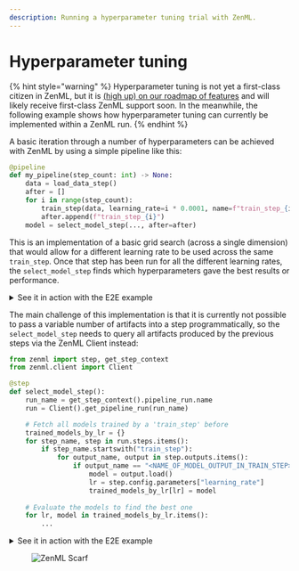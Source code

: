 ```yaml
---
description: Running a hyperparameter tuning trial with ZenML.
---
```


# Hyperparameter tuning

{% hint style="warning" %}
Hyperparameter tuning is not yet a first-class citizen in ZenML, but it is [(high up) on our roadmap of features](https://zenml.featureos.app/p/enable-hyper-parameter-tuning) and will likely receive first-class ZenML support soon. In the meanwhile, the following example shows how hyperparameter tuning can currently be implemented within a ZenML run.
{% endhint %}

A basic iteration through a number of hyperparameters can be achieved with ZenML by using a simple pipeline like this:

```python
@pipeline
def my_pipeline(step_count: int) -> None:
    data = load_data_step()
    after = []
    for i in range(step_count):
        train_step(data, learning_rate=i * 0.0001, name=f"train_step_{i}")
        after.append(f"train_step_{i}")
    model = select_model_step(..., after=after)
```

This is an implementation of a basic grid search (across a single dimension) that would allow for a different learning rate to be used across the same `train_step`. Once that step has been run for all the different learning rates, the `select_model_step` finds which hyperparameters gave the best results or performance.

<details>

<summary>See it in action with the E2E example</summary>

_To set up the local environment used below, follow the recommendations from the_ [_Project templates_](../../user-guide/advanced-guide/best-practices/using-project-templates.md)_._

In [`pipelines/training.py`](../../../../examples/e2e/pipelines/training.py), you will find a training pipeline with a `Hyperparameter tuning stage` section. It contains a `for` loop that runs the `hp_tuning_single_search` over the configured model search spaces, followed by the `hp_tuning_select_best_model` being executed after all search steps are completed. As a result, we are getting `best_model_config` to be used to train the best possible model later on.

```python
...
########## Hyperparameter tuning stage ##########
after = []
search_steps_prefix = "hp_tuning_search_"
for i, model_search_configuration in enumerate(
    MetaConfig.model_search_space
):
    step_name = f"{search_steps_prefix}{i}"
    hp_tuning_single_search(
        model_metadata=ExternalArtifact(
            value=model_search_configuration,
        ),
        id=step_name,
        dataset_trn=dataset_trn,
        dataset_tst=dataset_tst,
        target=target,
    )
    after.append(step_name)
best_model_config = hp_tuning_select_best_model(
    search_steps_prefix=search_steps_prefix, after=after
)
...
```

</details>

The main challenge of this implementation is that it is currently not possible to pass a variable number of artifacts into a step programmatically, so the `select_model_step` needs to query all artifacts produced by the previous steps via the ZenML Client instead:

```python
from zenml import step, get_step_context
from zenml.client import Client

@step
def select_model_step():
    run_name = get_step_context().pipeline_run.name
    run = Client().get_pipeline_run(run_name)

    # Fetch all models trained by a 'train_step' before
    trained_models_by_lr = {}
    for step_name, step in run.steps.items():
        if step_name.startswith("train_step"):
            for output_name, output in step.outputs.items():
                if output_name == "<NAME_OF_MODEL_OUTPUT_IN_TRAIN_STEP>":
                    model = output.load()
                    lr = step.config.parameters["learning_rate"]
                    trained_models_by_lr[lr] = model
    
    # Evaluate the models to find the best one
    for lr, model in trained_models_by_lr.items():
        ...
```

<details>

<summary>See it in action with the E2E example</summary>

_To set up the local environment used below, follow the recommendations from the_ [_Project templates_](../../user-guide/advanced-guide/best-practices/using-project-templates.md)_._

In the `steps/hp_tuning` folder, you will find two step files, which can be used as a starting point for building your own hyperparameter search tailored specifically to your use case:

* [`hp_tuning_single_search(...)`](../../../../examples/e2e/steps/hp\_tuning/hp\_tuning\_single\_search.py) is performing a randomized search for the best model hyperparameters in a configured space.
* [`hp_tuning_select_best_model(...)`](../../../../examples/e2e/steps/hp\_tuning/hp\_tuning\_select\_best\_model.py) is searching for the best hyperparameters, looping other results of previous random searches to find the best model according to a defined metric.

</details>

<figure><img src="https://static.scarf.sh/a.png?x-pxid=f0b4f458-0a54-4fcd-aa95-d5ee424815bc" alt="ZenML Scarf"><figcaption></figcaption></figure>
